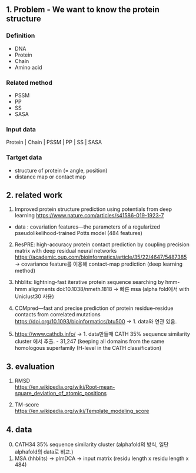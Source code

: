 ## 1. Problem - We want to know the protein structure

### Definition 
* DNA  
* Protein  
* Chain  
* Amino acid  

### Related method
* PSSM  
* PP  
* SS  
* SASA  

### Input data  

Protein | Chain | PSSM | PP | SS | SASA

### Tartget data 

* structure of protein (= angle, position)  
* distance map or contact map  

## 2. related work 

1. Improved protein structure prediction using potentials from deep learning
https://www.nature.com/articles/s41586-019-1923-7
* data : covariation features—the parameters of a regularized pseudolikelihood-trained Potts model (484 features)

2. ResPRE: high-accuracy protein contact prediction by coupling precision matrix with deep residual neural networks   
https://academic.oup.com/bioinformatics/article/35/22/4647/5487385  
-> covariance feature를 이용해  contact-map prediction (deep learning method)

3. hhblits: lightning-fast  iterative protein sequence searching by hmm-hmm alignments
doi:10.1038/nmeth.1818
-> 빠른 msa (alpha fold에서 with Uniclust30 사용)

4. CCMpred—fast and precise prediction of protein residue–residue contacts from correlated mutations
https://doi.org/10.1093/bioinformatics/btu500
-> 1. data와 연관 있음. 

5. https://www.cathdb.info/
-> 1. data만들때 CATH 35% sequence similarity cluster 에서 추출. - 31,247 (keeping all domains from the same homologous superfamily (H-level in the CATH classification)



## 3. evaluation 

1. RMSD  
https://en.wikipedia.org/wiki/Root-mean-square_deviation_of_atomic_positions  

2. TM-score  
https://en.wikipedia.org/wiki/Template_modeling_score

## 4. data
0. CATH34 35% sequence similarity cluster (alphafold의 방식, 일단 alphafold의 data로 비교.)
1. MSA (hhblits) -> plmDCA -> input matrix (residu length x residu length x 484)

